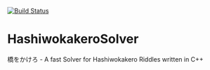 [![Build Status](https://travis-ci.com/RoiEXLab/HashiwokakeroSolver.svg?branch=master&style=flat-square)](https://travis-ci.com/RoiEXLab/HashiwokakeroSolver)

# HashiwokakeroSolver
橋をかけろ - A fast Solver for Hashiwokakero Riddles written in C++
